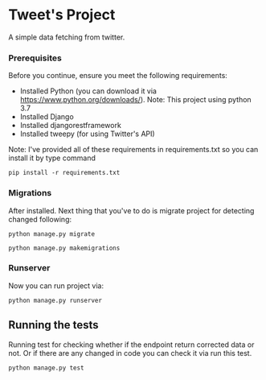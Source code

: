 # Tweet's Project

A simple data fetching from twitter.

### Prerequisites

Before you continue, ensure you meet the following requirements:  

* Installed Python (you can download it via https://www.python.org/downloads/). Note: This project using python 3.7
* Installed Django
* Installed djangorestframework
* Installed tweepy (for using Twitter's API)

Note: I've provided all of these requirements in requirements.txt so you can install it by type command

```
pip install -r requirements.txt
```

### Migrations

After installed. Next thing that you've to do is migrate project for detecting changed following:

```
python manage.py migrate

python manage.py makemigrations
```
### Runserver

Now you can run project via:

```
python manage.py runserver
```

## Running the tests

Running test for checking whether if the endpoint return corrected data or not. Or if there are any changed in code you can check it via run this test.
```
python manage.py test
```

